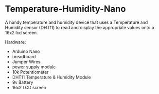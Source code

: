 # Temperature-Humidity-Nano
A handy temperature and humidity device that uses a Temperature and Humidity sensor (DHT11) to read and display the appropriate values onto a 16x2 lcd screen.

Hardware: 

- Arduino Nano
- breadboard
- Jumper Wires
- power supply module 
- 10k Potentiometer
- DHT11 Temperature & Humidity Module
- 9v Battery 
- 16x2 LCD screen

